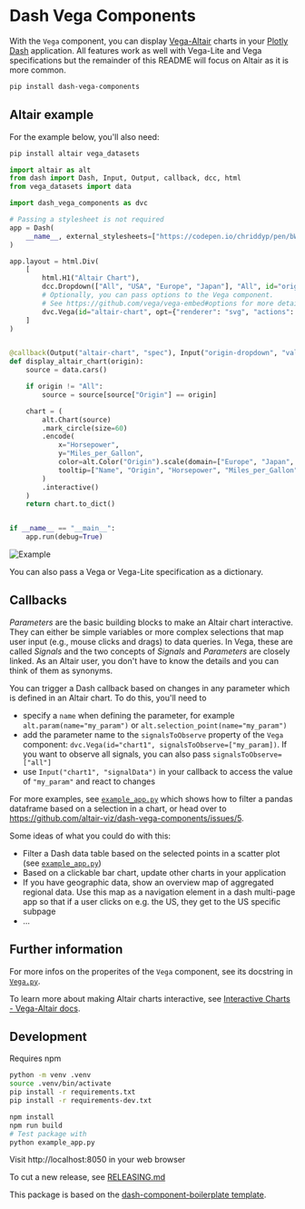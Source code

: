 # Dash Vega Components
With the `Vega` component, you can display [Vega-Altair](https://altair-viz.github.io/) charts in your [Plotly Dash](https://dash.plotly.com/) application. All features work as well with Vega-Lite and Vega specifications but the remainder of this README will focus on Altair as it is more common.


```bash
pip install dash-vega-components
```

## Altair example
For the example below, you'll also need:
```bash
pip install altair vega_datasets
```

```python
import altair as alt
from dash import Dash, Input, Output, callback, dcc, html
from vega_datasets import data

import dash_vega_components as dvc

# Passing a stylesheet is not required
app = Dash(
    __name__, external_stylesheets=["https://codepen.io/chriddyp/pen/bWLwgP.css"]
)

app.layout = html.Div(
    [
        html.H1("Altair Chart"),
        dcc.Dropdown(["All", "USA", "Europe", "Japan"], "All", id="origin-dropdown"),
        # Optionally, you can pass options to the Vega component.
        # See https://github.com/vega/vega-embed#options for more details.
        dvc.Vega(id="altair-chart", opt={"renderer": "svg", "actions": False}),
    ]
)


@callback(Output("altair-chart", "spec"), Input("origin-dropdown", "value"))
def display_altair_chart(origin):
    source = data.cars()

    if origin != "All":
        source = source[source["Origin"] == origin]

    chart = (
        alt.Chart(source)
        .mark_circle(size=60)
        .encode(
            x="Horsepower",
            y="Miles_per_Gallon",
            color=alt.Color("Origin").scale(domain=["Europe", "Japan", "USA"]),
            tooltip=["Name", "Origin", "Horsepower", "Miles_per_Gallon"],
        )
        .interactive()
    )
    return chart.to_dict()


if __name__ == "__main__":
    app.run(debug=True)
```
![Example](https://raw.githubusercontent.com/binste/dash-vega-components/main/dvc_example.gif)


You can also pass a Vega or Vega-Lite specification as a dictionary.

## Callbacks
*Parameters* are the basic building blocks to make an Altair chart interactive. They can either be simple variables or more complex selections that map user input (e.g., mouse clicks and drags) to data queries. In Vega, these are called *Signals* and the two concepts of *Signals* and *Parameters* are closely linked. As an Altair user, you don't have to know the details and you can think of them as synonyms.

You can trigger a Dash callback based on changes in any parameter which is defined in an Altair chart. To do this, you'll need to
* specify a `name` when defining the parameter, for example `alt.param(name="my_param")` or `alt.selection_point(name="my_param")`
* add the parameter name to the `signalsToObserve` property of the `Vega` component: `dvc.Vega(id="chart1", signalsToObserve=["my_param])`. If you want to observe all signals, you can also pass `signalsToObserve=["all"]`
* use `Input("chart1", "signalData")` in your callback to access the value of `"my_param"` and react to changes

For more examples, see [`example_app.py`](./example_app.py) which shows how to filter a pandas dataframe based on a selection in a chart, or head over to https://github.com/altair-viz/dash-vega-components/issues/5.

Some ideas of what you could do with this:
* Filter a Dash data table based on the selected points in a scatter plot (see [`example_app.py`](./example_app.py))
* Based on a clickable bar chart, update other charts in your application
* If you have geographic data, show an overview map of aggregated regional data. Use this map as a navigation element in a dash multi-page app so that if a user clicks on e.g. the US, they get to the US specific subpage
* ...

## Further information
For more infos on the properites of the `Vega` component, see its docstring in [`Vega.py`](./dash_vega_components/Vega.py).

To learn more about making Altair charts interactive, see [Interactive Charts - Vega-Altair docs](https://altair-viz.github.io/user_guide/interactions.html).

## Development
Requires npm
```bash
python -m venv .venv
source .venv/bin/activate
pip install -r requirements.txt
pip install -r requirements-dev.txt

npm install
npm run build
# Test package with
python example_app.py
```
Visit http://localhost:8050 in your web browser

To cut a new release, see [RELEASING.md](./RELEASING.md)

This package is based on the [dash-component-boilerplate template](https://github.com/plotly/dash-component-boilerplate).
